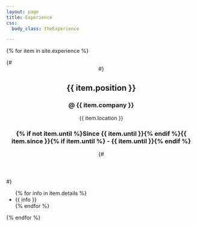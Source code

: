 ```yaml
---
layout: page
title: Experience
css:
  body_class: theExperience

---
```


{% for item in site.experience %}
<div class="card is-fullwidth">
{# <header class="card-header"> #}

<nav class="level card-header">
  <div class="level-left">
    <div class="level-item">
      <h2 class="title">{{ item.position }}</h2>
      <h3 class="subtitle"> @ {{ item.company }}</h3>
    </div>
  </div>
  <div class="level-right">
    <div class="level-item has-text-right">
      <div class="subtitle">{{ item.location }}</div>
      <h3 class="subtitle">{% if not item.until %}Since {{ item.until }}{% endif %}{{ item.since }}{% if item.until %} &dash; {{ item.until }}{% endif %}</h3>
    </div>
  </div>
</nav>

{# </header><!-- .card-header --> #}
  
<div class="card-content">
  <ul class="content position-details">
{% for info in item.details %}
    <li>{{ info }}</li>
{% endfor %}
  </ul>
</div><!-- .card-content -->

</div><!-- .card -->
{% endfor %}
